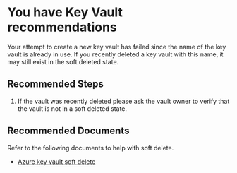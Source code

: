 <properties
	pageTitle="Key Vault recommendations"
	description="Key Vault recommendations are available"
	infoBubbleText="Vault name already taken."
	service="microsoft.keyvault"
	resource="vault"
	authors="osmuller"
	ms.author="osmuller"
	displayOrder=""
	articleId="keyvault-vaultnotfound"
	diagnosticScenario="keyvault-recommendations"
	selfHelpType="Diagnostics"
	supportTopicIds="32375295,32375295,32596891,32452742,32738117,32738118,32738116"
	resourceTags=""
	productPesIds=""
	cloudEnvironments="blackForest, fairfax, public, MoonCake"
	ownershipId="AzureKeyVault_KeyVault"
/>

# You have Key Vault recommendations

<!--issueDescription-->
Your attempt to create a new key vault has failed since the name of the key vault is already in use. If you recently deleted a key vault with this name, it may still exist in the soft deleted state.
<!--/issueDescription-->

## **Recommended Steps**

1. If the vault was recently deleted please ask the vault owner to verify that the vault is not in a soft deleted state.

## **Recommended Documents**

Refer to the following documents to help with soft delete. 

* [Azure key vault soft delete](https://docs.microsoft.com/azure/key-vault/general/overview-soft-delete)
